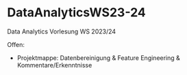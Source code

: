 # DataAnalyticsWS23-24
Data Analytics Vorlesung WS 2023/24


Offen:

- Projektmappe: Datenbereinigung & Feature Engineering & Kommentare/Erkenntnisse